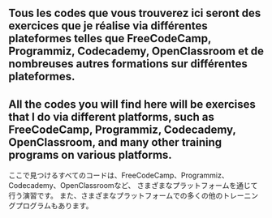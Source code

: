 Tous les codes que vous trouverez ici seront des exercices que je réalise via différentes plateformes telles que FreeCodeCamp, Programmiz, Codecademy, OpenClassroom 
et de nombreuses autres formations sur différentes plateformes.
----------------------------------------------------------------------------------------------------------------------------------------------------------------------------------------------------------
All the codes you will find here will be exercises that I do via different platforms,
 such as FreeCodeCamp, Programmiz, Codecademy, OpenClassroom, and many other training programs on various platforms. 
----------------------------------------------------------------------------------------------------------------------------------------------------------------------------------------------------------
ここで見つけるすべてのコードは、FreeCodeCamp、Programmiz、Codecademy、OpenClassroomなど、
さまざまなプラットフォームを通じて行う演習です。
また、さまざまなプラットフォームでの多くの他のトレーニングプログラムもあります。
